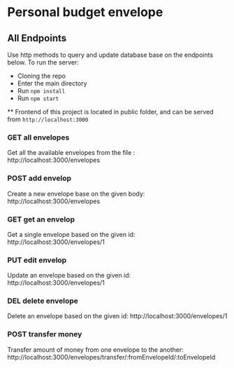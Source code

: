 # Personal budget envelope

## All Endpoints

Use http methods to query and update database base on the endpoints below. 
To run the server:
 + Cloning the repo
 + Enter the main directory
 + Run `npm install`
 + Run `npm start`

** Frontend of this project is located in public folder, and can be served from `http://localhost:3000`

### GET all envelopes

Get all the available envelopes from the file :
http://localhost:3000/envelopes

 
### POST add envelop

Create a new envelope base on the given body:
http://localhost:3000/envelopes


### GET get an envelop

Get a single envelope based on the given id: 
http://localhost:3000/envelopes/1

### PUT edit envelop

Update an envelope based on the given id: 
http://localhost:3000/envelopes/1

### DEL delete envelope

Delete an envelope based on the given id:
http://localhost:3000/envelopes/1


### POST transfer money

Transfer amount of money from one envelope to the another: 
http://localhost:3000/envelopes/transfer/:fromEnvelopeId/:toEnvelopeId
